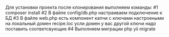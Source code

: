 Для установки проекта после клонирования выполняем команды:
#1
composer install
#2
В файле config/db.php настраиваем подключение к БД
#3
В файле web.php есть компонент капчи с ключами настроеными на локальный домен
recipe.loc усли домен у вас другой ключи надо поставить соответсвующие 
#4
Выполняем миграции php yii migrate
